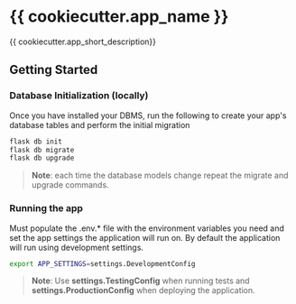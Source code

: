 # {{ cookiecutter.app_name }}

{{ cookiecutter.app_short_description}}

## Getting Started

### Database Initialization (locally)

Once you have installed your DBMS, run the following to create your app's
database tables and perform the initial migration

```bash
flask db init
flask db migrate
flask db upgrade
```

> **Note**: each time the database models change repeat the migrate and upgrade commands.

### Running the app

Must populate the .env.* file with the environment variables you need and set the app settings the application will run on. By default the application will run using development settings.

```bash
export APP_SETTINGS=settings.DevelopmentConfig
```

> **Note**: Use **settings.TestingConfig** when running tests and **settings.ProductionConfig** when deploying the application.


